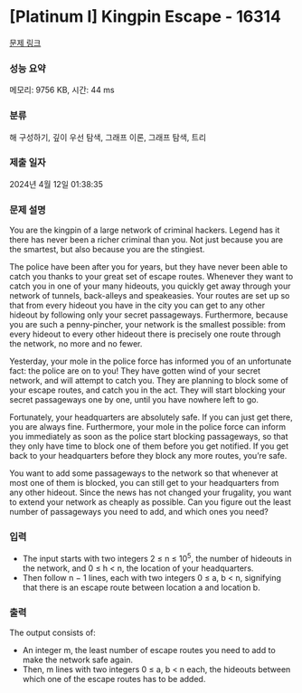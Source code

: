 # [Platinum I] Kingpin Escape - 16314 

[문제 링크](https://www.acmicpc.net/problem/16314) 

### 성능 요약

메모리: 9756 KB, 시간: 44 ms

### 분류

해 구성하기, 깊이 우선 탐색, 그래프 이론, 그래프 탐색, 트리

### 제출 일자

2024년 4월 12일 01:38:35

### 문제 설명

<p>You are the kingpin of a large network of criminal hackers. Legend has it there has never been a richer criminal than you. Not just because you are the smartest, but also because you are the stingiest.</p>

<p>The police have been after you for years, but they have never been able to catch you thanks to your great set of escape routes. Whenever they want to catch you in one of your many hideouts, you quickly get away through your network of tunnels, back-alleys and speakeasies. Your routes are set up so that from every hideout you have in the city you can get to any other hideout by following only your secret passageways. Furthermore, because you are such a penny-pincher, your network is the smallest possible: from every hideout to every other hideout there is precisely one route through the network, no more and no fewer.</p>

<p>Yesterday, your mole in the police force has informed you of an unfortunate fact: the police are on to you! They have gotten wind of your secret network, and will attempt to catch you. They are planning to block some of your escape routes, and catch you in the act. They will start blocking your secret passageways one by one, until you have nowhere left to go.</p>

<p>Fortunately, your headquarters are absolutely safe. If you can just get there, you are always fine. Furthermore, your mole in the police force can inform you immediately as soon as the police start blocking passageways, so that they only have time to block one of them before you get notified. If you get back to your headquarters before they block any more routes, you’re safe.</p>

<p>You want to add some passageways to the network so that whenever at most one of them is blocked, you can still get to your headquarters from any other hideout. Since the news has not changed your frugality, you want to extend your network as cheaply as possible. Can you figure out the least number of passageways you need to add, and which ones you need?</p>

### 입력 

 <ul>
	<li>The input starts with two integers 2 ≤ n ≤ 10<sup>5</sup>, the number of hideouts in the network, and 0 ≤ h < n, the location of your headquarters.</li>
	<li>Then follow n − 1 lines, each with two integers 0 ≤ a, b < n, signifying that there is an escape route between location a and location b.</li>
</ul>

### 출력 

 <p>The output consists of:</p>

<ul>
	<li>An integer m, the least number of escape routes you need to add to make the network safe again.</li>
	<li>Then, m lines with two integers 0 ≤ a, b < n each, the hideouts between which one of the escape routes has to be added.</li>
</ul>

